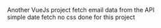  Another VueJs project
 fetch email data from the API      
 simple date fetch  no css done for this project                                       
